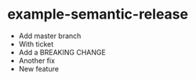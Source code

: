 # example-semantic-release

- Add master branch
- With ticket
- Add a BREAKING CHANGE
- Another fix
- New feature
